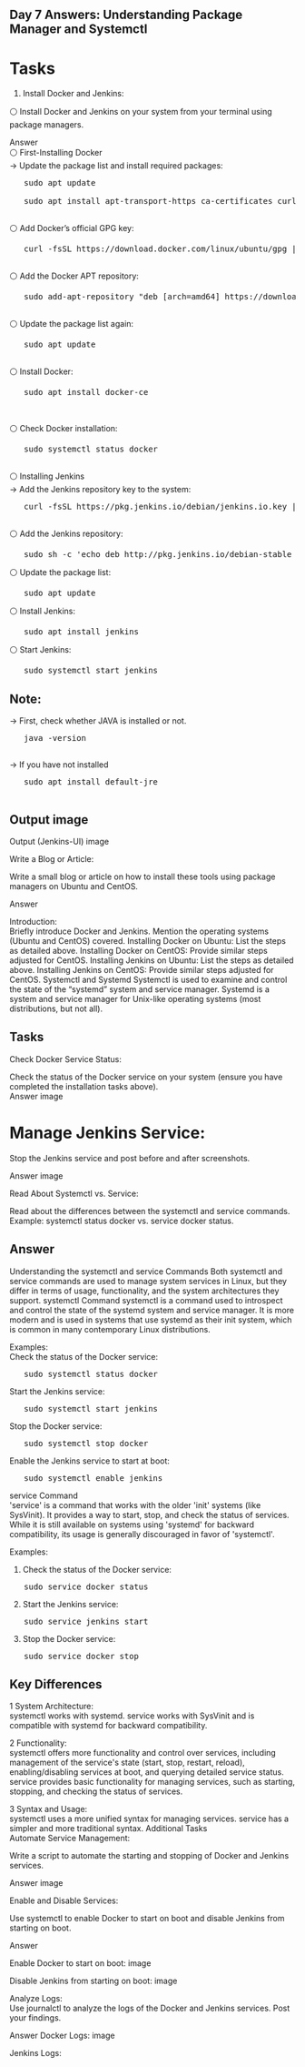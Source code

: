 ## Day 7 Answers: Understanding Package Manager and Systemctl

# Tasks

1. Install Docker and Jenkins:

⚪ Install Docker and Jenkins on your system from your terminal using package managers.

Answer</br>
⚪ First-Installing Docker</br>
    -> Update the package list and install required packages:</br>
   <pre>
   sudo apt update</br>
   sudo apt install apt-transport-https ca-certificates curl software-properties-common 
   </pre>
⚪ Add Docker’s official GPG key:</br>
   <pre>
   curl -fsSL https://download.docker.com/linux/ubuntu/gpg | sudo apt-key add -      
   </pre>    

⚪ Add the Docker APT repository: </br>
   <pre>
   sudo add-apt-repository "deb [arch=amd64] https://download.docker.com/linux/ubuntu $(lsb_release -cs) stable" '
   </pre> 

⚪ Update the package list again:</br>
  <pre>
   sudo apt update
  </pre>

⚪ Install Docker:</br>
  <pre>
   sudo apt install docker-ce</br>
  </pre>

⚪ Check Docker installation:</br>
  <pre>
   sudo systemctl status docker
  </pre>

⚪ Installing Jenkins</br>
  -> Add the Jenkins repository key to the system:</br>
  <pre>
   curl -fsSL https://pkg.jenkins.io/debian/jenkins.io.key | sudo apt-key add -
  </pre>

⚪ Add the Jenkins repository:</br>
  <pre>
   sudo sh -c 'echo deb http://pkg.jenkins.io/debian-stable binary/ > /etc/apt/sources.list.d/jenkins.list'</pre>

⚪ Update the package list:</br>
<pre>
   sudo apt update
</pre>

⚪ Install Jenkins:</br>
<pre>
   sudo apt install jenkins
</pre>

⚪ Start Jenkins:</br>
<pre>
   sudo systemctl start jenkins
</pre>

## Note:</br>

 -> First, check whether JAVA is installed or not.</br>
  <pre>
   java -version
  </pre>

 -> If you have not installed</br>
 <pre>
   sudo apt install default-jre
 </pre>

## Output image</br>

Output (Jenkins-UI) image</br>

Write a Blog or Article: </br>

Write a small blog or article on how to install these tools using package managers on Ubuntu and CentOS.

Answer</br>

Introduction:</br>
Briefly introduce Docker and Jenkins.
Mention the operating systems (Ubuntu and CentOS) covered.
Installing Docker on Ubuntu:
List the steps as detailed above.
Installing Docker on CentOS:
Provide similar steps adjusted for CentOS.
Installing Jenkins on Ubuntu:
List the steps as detailed above.
Installing Jenkins on CentOS:
Provide similar steps adjusted for CentOS.
Systemctl and Systemd
Systemctl is used to examine and control the state of the “systemd” system and service manager. Systemd is a system and service manager for Unix-like operating systems (most distributions, but not all).</br>

## Tasks</br>
Check Docker Service Status:</br>

Check the status of the Docker service on your system (ensure you have completed the installation tasks above).
</br>
Answer image</br>

# Manage Jenkins Service:</br>

Stop the Jenkins service and post before and after screenshots.</br>

Answer image</br>

Read About Systemctl vs. Service:</br>

Read about the differences between the systemctl and service commands.
Example: systemctl status docker vs. service docker status.</br>

## Answer</br>

Understanding the systemctl and service Commands
Both systemctl and service commands are used to manage system services in Linux, but they differ in terms of usage, functionality, and the system architectures they support.
systemctl Command
systemctl is a command used to introspect and control the state of the systemd system and service manager. It is more modern and is used in systems that use systemd as their init system, which is common in many contemporary Linux distributions.</br>

Examples:</br>
Check the status of the Docker service:</br>
<pre>
   sudo systemctl status docker 
</pre>   
Start the Jenkins service:</br>
<pre>
   sudo systemctl start jenkins 
</pre>
Stop the Docker service:
<pre>
   sudo systemctl stop docker
</pre>
Enable the Jenkins service to start at boot:
<pre>
   sudo systemctl enable jenkins
</pre>
 
service Command</br>
'service' is a command that works with the older 'init' systems (like SysVinit). It provides a way to start, stop, and check the status of services. While it is still available on systems using 'systemd' for backward compatibility, its usage is generally discouraged in favor of 'systemctl'.</br>

Examples:</br>

1) Check the status of the Docker service:</br>
<pre>
   sudo service docker status 
</pre>   
2) Start the Jenkins service:</br>
<pre>
   sudo service jenkins start
</pre>
3) Stop the Docker service:</br>
<pre>
   sudo service docker stop
</pre>

## Key Differences </br>

1 System Architecture:</br>
systemctl works with systemd.
service works with SysVinit and is compatible with systemd for backward compatibility.

2 Functionality:</br>
systemctl offers more functionality and control over services, including management of the service's state (start, stop, restart, reload), enabling/disabling services at boot, and querying detailed service status.</br>
service provides basic functionality for managing services, such as starting, stopping, and checking the status of services.

3 Syntax and Usage:</br>
systemctl uses a more unified syntax for managing services.
service has a simpler and more traditional syntax.
Additional Tasks
</br>
Automate Service Management:</br>

Write a script to automate the starting and stopping of Docker and Jenkins services.</br>

Answer image</br>

Enable and Disable Services:</br>

Use systemctl to enable Docker to start on boot and disable Jenkins from starting on boot.</br>

Answer</br>

Enable Docker to start on boot: image</br>

Disable Jenkins from starting on boot: image

Analyze Logs:</br>
Use journalctl to analyze the logs of the Docker and Jenkins services. Post your findings.</br>

Answer
Docker Logs: image

Jenkins Logs: 